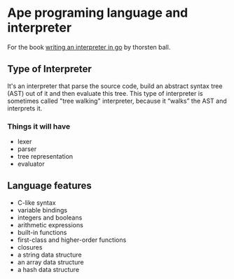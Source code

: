 # Ape programing language and interpreter

For the book [writing an interpreter in go](https://interpreterbook.com/) by thorsten ball.

## Type of Interpreter

It's an interpreter that parse the source code, build an abstract syntax tree (AST) out of it and then evaluate this tree. This type of interpreter is sometimes called "tree walking" interpreter, because it “walks” the AST and interprets it.

### Things it will have

- lexer
- parser
- tree representation
- evaluator

## Language features

- C-like syntax
- variable bindings
- integers and booleans
- arithmetic expressions
- built-in functions
- first-class and higher-order functions
- closures
- a string data structure
- an array data structure
- a hash data structure

